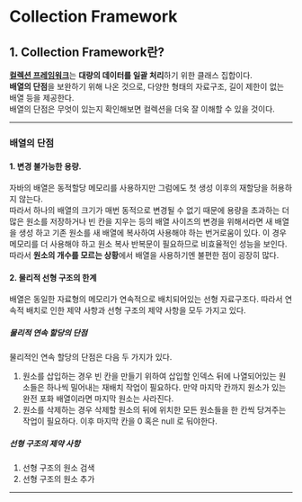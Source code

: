 # Collection Framework

## 1. Collection Framework란?
[**컬렉션 프레임워크**](https://docs.oracle.com/javase/8/docs/technotes/guides/collections/overview.html)는 **대량의 데이터를 일괄 처리**하기 위한 클래스 집합이다.<br>
**배열의 단점**을 보완하기 위해 나온 것으로, 다양한 형태의 자료구조, 길이 제한이 없는 배열 등을 제공한다.<br>
배열의 단점은 무엇이 있는지 확인해보면 컬렉션을 더욱 잘 이해할 수 있을 것이다.

------------------------------------------
### 배열의 단점 
#### 1. 변경 불가능한 용량.
자바의 배열은 동적할당 메모리를 사용하지만 그럼에도 첫 생성 이후의 재할당을 허용하지 않는다.<br>
따라서 하나의 배열의 크기가 매번 동적으로 변경될 수 없기 때문에 
용량을 초과하는 더 많은 원소를 저장하거나 빈 칸을 지우는 등의 배열 사이즈의 변경을 위해서라면 새 배열을 생성 하고 기존 원소를 새 배열에 복사하여 사용해야 하는 번거로움이 있다. 이 경우 메모리를 더 사용해야 하고 원소 복사 반복문이 필요하므로 비효율적인 성능을 보인다. <br>
따라서 **원소의 개수를 모르는 상황**에서 배열을 사용하기엔 불편한 점이 굉장히 많다.

#### 2. 물리적 선형 구조의 한계
배열은 동일한 자료형의 메모리가 연속적으로 배치되어있는 선형 자료구조다. 따라서 연속적 배치로 인한 제약 사항과 선형 구조의 제약 사항을 모두 가지고 있다.
##### 물리적 연속 할당의 단점
물리적인 연속 할당의 단점은 다음 두 가지가 있다.
1. 원소를 삽입하는 경우 
		빈 칸을 만들기 위하여 삽입할 인덱스 뒤에 나열되어있는 원소들은 하나씩 밀어내는 재배치 작업이 필요하다. 
		만약 마지막 칸까지 원소가 있는 완전 포화 배열이라면 마지막 원소는 사라진다.
2. 원소를 삭제하는 경우
		삭제할 원소의 뒤에 위치한 모든 원소들을 한 칸씩 당겨주는 작업이 필요하다. 이후 마지막 칸을 0 혹은 null 로 둬야한다.
##### 선형 구조의 제약 사항 
1. 선형 구조의 원소 검색
2. 선형 구조의 원소 추가
------------------------------------------
